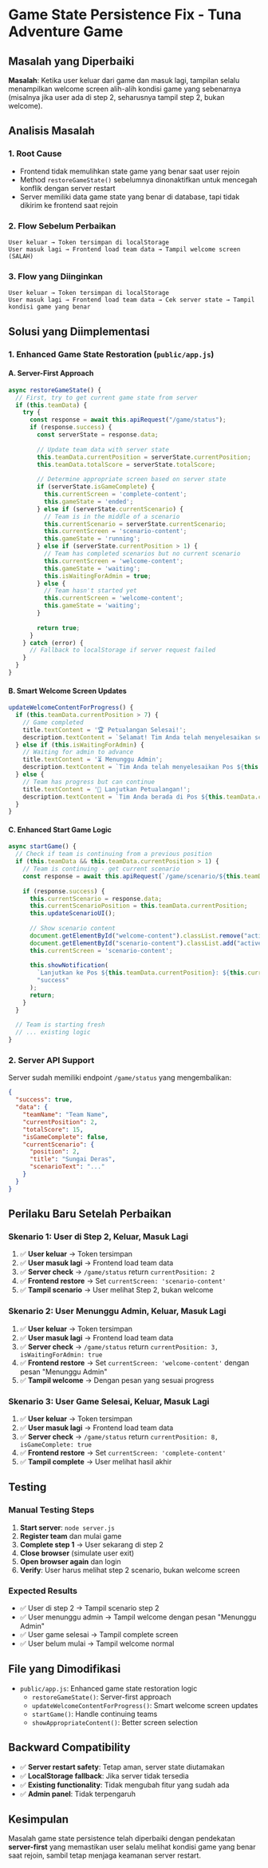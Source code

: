 # Game State Persistence Fix - Tuna Adventure Game

## Masalah yang Diperbaiki

**Masalah**: Ketika user keluar dari game dan masuk lagi, tampilan selalu menampilkan welcome screen alih-alih kondisi game yang sebenarnya (misalnya jika user ada di step 2, seharusnya tampil step 2, bukan welcome).

## Analisis Masalah

### 1. **Root Cause**
- Frontend tidak memulihkan state game yang benar saat user rejoin
- Method `restoreGameState()` sebelumnya dinonaktifkan untuk mencegah konflik dengan server restart
- Server memiliki data game state yang benar di database, tapi tidak dikirim ke frontend saat rejoin

### 2. **Flow Sebelum Perbaikan**
```
User keluar → Token tersimpan di localStorage
User masuk lagi → Frontend load team data → Tampil welcome screen (SALAH)
```

### 3. **Flow yang Diinginkan**
```
User keluar → Token tersimpan di localStorage
User masuk lagi → Frontend load team data → Cek server state → Tampil kondisi game yang benar
```

## Solusi yang Diimplementasi

### 1. **Enhanced Game State Restoration** (`public/app.js`)

#### A. **Server-First Approach**
```javascript
async restoreGameState() {
  // First, try to get current game state from server
  if (this.teamData) {
    try {
      const response = await this.apiRequest("/game/status");
      if (response.success) {
        const serverState = response.data;
        
        // Update team data with server state
        this.teamData.currentPosition = serverState.currentPosition;
        this.teamData.totalScore = serverState.totalScore;
        
        // Determine appropriate screen based on server state
        if (serverState.isGameComplete) {
          this.currentScreen = 'complete-content';
          this.gameState = 'ended';
        } else if (serverState.currentScenario) {
          // Team is in the middle of a scenario
          this.currentScenario = serverState.currentScenario;
          this.currentScreen = 'scenario-content';
          this.gameState = 'running';
        } else if (serverState.currentPosition > 1) {
          // Team has completed scenarios but no current scenario
          this.currentScreen = 'welcome-content';
          this.gameState = 'waiting';
          this.isWaitingForAdmin = true;
        } else {
          // Team hasn't started yet
          this.currentScreen = 'welcome-content';
          this.gameState = 'waiting';
        }
        
        return true;
      }
    } catch (error) {
      // Fallback to localStorage if server request failed
    }
  }
}
```

#### B. **Smart Welcome Screen Updates**
```javascript
updateWelcomeContentForProgress() {
  if (this.teamData.currentPosition > 7) {
    // Game completed
    title.textContent = '🏆 Petualangan Selesai!';
    description.textContent = `Selamat! Tim Anda telah menyelesaikan semua tantangan dengan total skor ${this.teamData.totalScore} poin.`;
  } else if (this.isWaitingForAdmin) {
    // Waiting for admin to advance
    title.textContent = '⏳ Menunggu Admin';
    description.textContent = `Tim Anda telah menyelesaikan Pos ${this.teamData.currentPosition - 1} dengan skor ${this.teamData.totalScore} poin. Menunggu admin untuk memulai pos berikutnya.`;
  } else {
    // Team has progress but can continue
    title.textContent = '🎯 Lanjutkan Petualangan!';
    description.textContent = `Tim Anda berada di Pos ${this.teamData.currentPosition} dengan total skor ${this.teamData.totalScore} poin. Siap untuk tantangan berikutnya?`;
  }
}
```

#### C. **Enhanced Start Game Logic**
```javascript
async startGame() {
  // Check if team is continuing from a previous position
  if (this.teamData && this.teamData.currentPosition > 1) {
    // Team is continuing - get current scenario
    const response = await this.apiRequest(`/game/scenario/${this.teamData.currentPosition}`);
    
    if (response.success) {
      this.currentScenario = response.data;
      this.currentScenarioPosition = this.teamData.currentPosition;
      this.updateScenarioUI();
      
      // Show scenario content
      document.getElementById("welcome-content").classList.remove("active");
      document.getElementById("scenario-content").classList.add("active");
      this.currentScreen = 'scenario-content';
      
      this.showNotification(
        `Lanjutkan ke Pos ${this.teamData.currentPosition}: ${this.currentScenario.title}`,
        "success"
      );
      return;
    }
  }
  
  // Team is starting fresh
  // ... existing logic
}
```

### 2. **Server API Support**

Server sudah memiliki endpoint `/game/status` yang mengembalikan:
```json
{
  "success": true,
  "data": {
    "teamName": "Team Name",
    "currentPosition": 2,
    "totalScore": 15,
    "isGameComplete": false,
    "currentScenario": {
      "position": 2,
      "title": "Sungai Deras",
      "scenarioText": "..."
    }
  }
}
```

## Perilaku Baru Setelah Perbaikan

### **Skenario 1: User di Step 2, Keluar, Masuk Lagi**
1. ✅ **User keluar** → Token tersimpan
2. ✅ **User masuk lagi** → Frontend load team data
3. ✅ **Server check** → `/game/status` return `currentPosition: 2`
4. ✅ **Frontend restore** → Set `currentScreen: 'scenario-content'`
5. ✅ **Tampil scenario** → User melihat Step 2, bukan welcome

### **Skenario 2: User Menunggu Admin, Keluar, Masuk Lagi**
1. ✅ **User keluar** → Token tersimpan
2. ✅ **User masuk lagi** → Frontend load team data
3. ✅ **Server check** → `/game/status` return `currentPosition: 3, isWaitingForAdmin: true`
4. ✅ **Frontend restore** → Set `currentScreen: 'welcome-content'` dengan pesan "Menunggu Admin"
5. ✅ **Tampil welcome** → Dengan pesan yang sesuai progress

### **Skenario 3: User Game Selesai, Keluar, Masuk Lagi**
1. ✅ **User keluar** → Token tersimpan
2. ✅ **User masuk lagi** → Frontend load team data
3. ✅ **Server check** → `/game/status` return `currentPosition: 8, isGameComplete: true`
4. ✅ **Frontend restore** → Set `currentScreen: 'complete-content'`
5. ✅ **Tampil complete** → User melihat hasil akhir

## Testing

### **Manual Testing Steps**
1. **Start server**: `node server.js`
2. **Register team** dan mulai game
3. **Complete step 1** → User sekarang di step 2
4. **Close browser** (simulate user exit)
5. **Open browser again** dan login
6. **Verify**: User harus melihat step 2 scenario, bukan welcome screen

### **Expected Results**
- ✅ User di step 2 → Tampil scenario step 2
- ✅ User menunggu admin → Tampil welcome dengan pesan "Menunggu Admin"
- ✅ User game selesai → Tampil complete screen
- ✅ User belum mulai → Tampil welcome normal

## File yang Dimodifikasi

- `public/app.js`: Enhanced game state restoration logic
  - `restoreGameState()`: Server-first approach
  - `updateWelcomeContentForProgress()`: Smart welcome screen updates
  - `startGame()`: Handle continuing teams
  - `showAppropriateContent()`: Better screen selection

## Backward Compatibility

- ✅ **Server restart safety**: Tetap aman, server state diutamakan
- ✅ **LocalStorage fallback**: Jika server tidak tersedia
- ✅ **Existing functionality**: Tidak mengubah fitur yang sudah ada
- ✅ **Admin panel**: Tidak terpengaruh

## Kesimpulan

Masalah game state persistence telah diperbaiki dengan pendekatan **server-first** yang memastikan user selalu melihat kondisi game yang benar saat rejoin, sambil tetap menjaga keamanan server restart.

